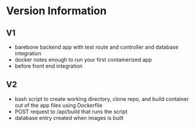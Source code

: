 # Version Information

## V1

- barebone backend app with test route and controller and database integration
- docker notes enough to run your first containerized app
- before front end integration

## V2

- bash script to create working directory, clone repo, and build container out of the app files using Dockerfile 
- POST request to /api/build that runs the script
- database entry created when images is built